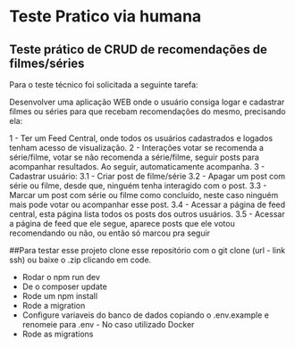 # Teste Pratico via humana

## Teste prático de CRUD de recomendações de filmes/séries

Para o teste técnico foi solicitada a seguinte tarefa:

Desenvolver uma aplicação WEB onde o usuário consiga logar e cadastrar filmes ou séries para que recebam recomendações do mesmo, precisando ela:

1 - Ter um Feed Central, onde todos os usuários cadastrados e logados tenham acesso de visualização.
2 - Interações votar se recomenda a série/filme, votar se não recomenda a série/filme, seguir posts para acompanhar resultados.
Ao seguir, automaticamente acompanha.
3 - Cadastrar usuário:
    3.1 - Criar post de filme/série
    3.2 - Apagar um post com série ou filme, desde que, ninguém tenha interagido com o post.
    3.3 - Marcar um post com série ou filme como concluído, neste caso ninguém mais pode votar ou acompanhar esse post.
    3.4 - Acessar a página de feed central, esta página lista todos os posts dos outros usuários.
    3.5 - Acessar a página de feed que ele segue, aparece posts que ele votou recomendando ou não, ou então só marcou pra seguir

##Para testar esse projeto clone esse repositório com o git clone (url - link ssh) ou baixe o .zip clicando em code.

 - Rodar o npm run dev
 - De o composer update
 - Rode um npm install
 - Rode a migration
 - Configure variaveis do banco de dados copiando o .env.example e renomeie para .env - No caso utilizado Docker
 - Rode as migrations

